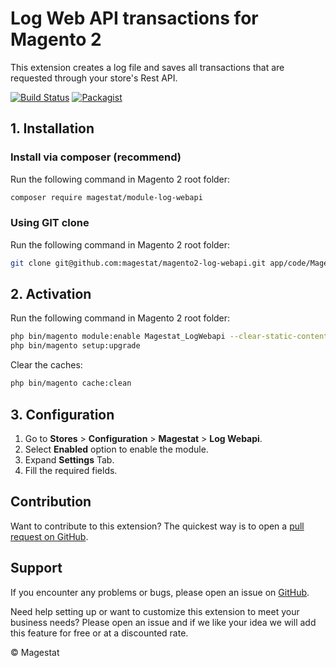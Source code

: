 # Log Web API transactions for Magento 2

This extension creates a log file and saves all transactions that are requested through your store's Rest API.

[![Build Status](https://travis-ci.org/magestat/magento2-log-webapi.svg?branch=develop)](https://travis-ci.org/magestat/magento2-log-webapi) [![Packagist](https://img.shields.io/packagist/v/magestat/module-log-webapi.svg)](https://packagist.org/packages/magestat/module-log-webapi)

## 1. Installation

### Install via composer (recommend)

Run the following command in Magento 2 root folder:
```sh
composer require magestat/module-log-webapi
```

### Using GIT clone

Run the following command in Magento 2 root folder:
```sh
git clone git@github.com:magestat/magento2-log-webapi.git app/code/Magestat/LogWebapi
```

## 2. Activation

Run the following command in Magento 2 root folder:
```sh
php bin/magento module:enable Magestat_LogWebapi --clear-static-content
php bin/magento setup:upgrade
```

Clear the caches:
```sh
php bin/magento cache:clean
```

## 3. Configuration

1. Go to **Stores** > **Configuration** > **Magestat** > **Log Webapi**.
2. Select **Enabled** option to enable the module.
3. Expand **Settings** Tab.
4. Fill the required fields.

## Contribution

Want to contribute to this extension? The quickest way is to open a [pull request on GitHub](https://help.github.com/articles/using-pull-requests).

## Support

If you encounter any problems or bugs, please open an issue on [GitHub](https://github.com/magestat/magento2-log-webapi/issues).

Need help setting up or want to customize this extension to meet your business needs? Please open an issue and if we like your idea we will add this feature for free or at a discounted rate.

© Magestat
